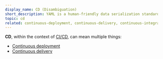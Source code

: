 ```yaml
---
display_name: CD (Disambiguation)
short_description: YAML is a human-friendly data serialization standard.
topic: cd
related: continuous-deployment, continuous-delivery, continuous-integration, cicd, devops
---
```

**CD**, within the context of [CI/CD](https://github.com/topics/cicd), can mean multiple things:
* [Continuous deployment](https://github.com/topics/continuous-deployment)
* [Continuous delivery](https://github.com/topics/continuous-delivery)
